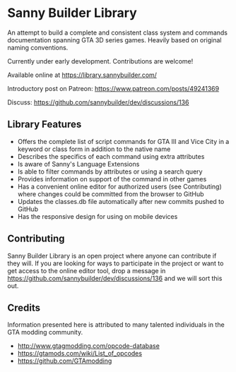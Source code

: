 # Sanny Builder Library

An attempt to build a complete and consistent class system and commands documentation spanning GTA 3D series games. Heavily based on original naming conventions.

Currently under early development. Contributions are welcome!

Available online at https://library.sannybuilder.com/

Introductory post on Patreon: https://www.patreon.com/posts/49241369

Discuss: https://github.com/sannybuilder/dev/discussions/136

## Library Features

- Offers the complete list of script commands for GTA III and Vice City in a keyword or class form in addition to the native name
- Describes the specifics of each command using extra attributes
- Is aware of Sanny's Language Extensions
- Is able to filter commands by attributes or using a search query
- Provides information on support of the command in other games
- Has a convenient online editor for authorized users (see Contributing) where changes could be committed from the browser to GitHub
- Updates the classes.db file automatically after new commits pushed to GitHub
- Has the responsive design for using on mobile devices

## Contributing

Sanny Builder Library is an open project where anyone can contribute if they will. If you are looking for ways to participate in the project or want to get access to the online editor tool, drop a message in https://github.com/sannybuilder/dev/discussions/136 and we will sort this out.

## Credits

Information presented here is attributed to many talented individuals in the GTA modding community.

- http://www.gtagmodding.com/opcode-database
- https://gtamods.com/wiki/List_of_opcodes
- https://github.com/GTAmodding
